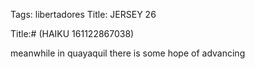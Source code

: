 Tags: libertadores
Title: JERSEY 26
  
Title:# (HAIKU 161122867038)
  
meanwhile in quayaquil there is some hope of advancing